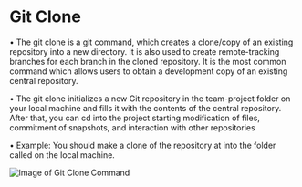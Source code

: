 # Git Clone 

•	The git clone is a git command, which creates a clone/copy of an existing repository into a new directory. It is also used to create remote-tracking branches for each branch in the cloned repository. It is the most common command which allows users to obtain a development copy of an existing central repository.

•	The git clone initializes a new Git repository in the team-project folder on your local machine and fills it with the contents of the central repository. After that, you can cd into the project starting modification of files, commitment of snapshots, and interaction with other repositories

•	Example: You should make a clone of the repository at <repo> into the folder called <directory> on the local machine.

![Image of Git Clone Command](https://www.w3docs.com/uploads/media/default/0001/03/3f26b30cc1dbda3424ceef3ab4977149906a0c58.png)   


